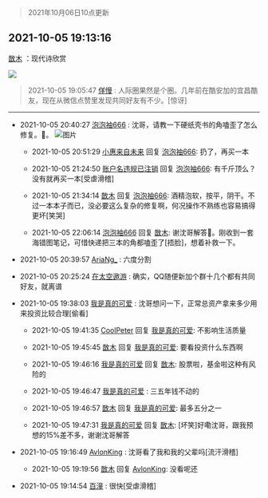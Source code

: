 > 2021年10月06日10点更新
<link rel="stylesheet" href="https://cdn.jsdelivr.net/gh/taotie6/sampleJSON@main/css/photo_show.css">
<meta name="referrer" content="no-referrer" />


 ## 2021-10-05 19:13:16 

 [㪚木](https://www.coolapk.com/feed/30484536?shareKey=MTVhNzk3NWY2ZDZhNjE1YzNkY2E~) ：现代诗欣赏 

<div class="album">
<img class="img-item" src="https://image.coolapk.com/feed/2021/1005/19/1081091_66c56a94_2395_75@389x533.jpeg" />
</div>

> 2021-10-05 19:05:47 
> [佯慢](https://www.coolapk.com/feed/30484361?shareKey=MDMwOWQxMmY2MDM5NjE1YzNkY2E~) : 人际圈果然是个圈。几年前在酷安加的宜昌酷友，现在从微信点赞里发现共同好友有不少。[惊讶] 

 ------- 

- 2021-10-05 20:40:27 [泡泡袖666](uid=2844894) : 沈哥，请教一下硬纸壳书的角嗑歪了怎么修复。🙏。 ![图片](https://image.coolapk.com/feed/2021/1005/20/2844894_74faab50_7624_0726@2160x3840.jpeg)

    - 2021-10-05 20:51:29 [小惠来自未来](uid=847097) 回复 [泡泡袖666](uid=2844894): 扔了，再买一本 

    - 2021-10-05 21:24:50 [账户名违规已注销](uid=1039732) 回复 [泡泡袖666](uid=2844894): 有千斤顶么？没有就再买一本[受虐滑稽] 

    - 2021-10-05 21:34:14 [㪚木](uid=1081091) 回复 [泡泡袖666](uid=2844894): 酒精泡软，按平，阴干。不过一本本子而已，没必要这么复杂的修复啊，何况操作不熟练也容易搞得更坏[笑哭] 

    - 2021-10-05 22:06:14 [泡泡袖666](uid=2844894) 回复 [㪚木](uid=1081091): 谢沈哥解答🙏。刚收到一套海错图笔记，可惜快递把三本的角都嗑歪了[捂脸]，想着补救一下。 

- 2021-10-05 20:39:57 [AriaNg_](uid=3504887) : 六度分割 

- 2021-10-05 20:25:24 [在太空遨游](uid=1105791) : 确实，QQ随便新加个群十几个都有共同好友，就离谱 

- 2021-10-05 19:38:03 [我是真的可爱](uid=731138) : 沈哥想问一下，正常总资产拿来多少用来投资比较合理[偷看] 

    - 2021-10-05 19:41:35 [CoolPeter](uid=1437066) 回复 [我是真的可爱](uid=731138): 不影响生活质量 

    - 2021-10-05 19:45:45 [㪚木](uid=1081091) 回复 [我是真的可爱](uid=731138): 要看投资什么东西啊 

    - 2021-10-05 19:46:16 [我是真的可爱](uid=731138) 回复 [㪚木](uid=1081091): 股票啦，基金啦这种有风险的 

    - 2021-10-05 19:46:47 [我是真的可爱](uid=731138) : 三五年钱不动的 

    - 2021-10-05 19:46:57 [㪚木](uid=1081091) 回复 [我是真的可爱](uid=731138): 最多五分之一 

    - 2021-10-05 19:47:31 [我是真的可爱](uid=731138) 回复 [㪚木](uid=1081091): [坏笑]好嘞沈哥，跟我预想的15%差不多，谢谢沈哥解答 

- 2021-10-05 19:16:49 [AvlonKing](uid=964891) : 沈哥看了我和我的父辈吗[流汗滑稽] 

    - 2021-10-05 19:19:56 [㪚木](uid=1081091) 回复 [AvlonKing](uid=964891): 没看呢还 

- 2021-10-05 19:14:54 [百潼](uid=3160261) : 很快[受虐滑稽] 


